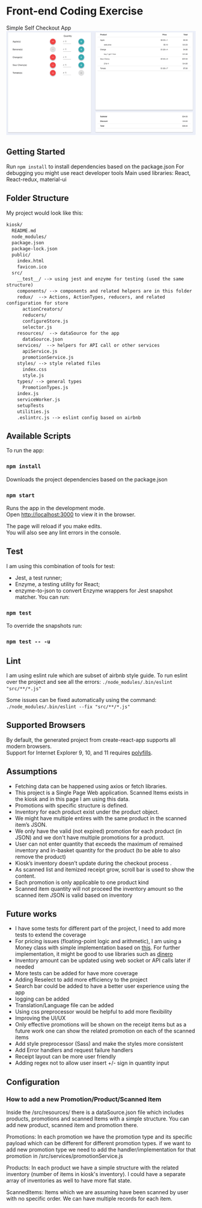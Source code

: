 # Front-end Coding Exercise
Simple Self Checkout App
![Demo](https://github.com/safurabahrami/Kiosk/raw/master/kiosk.gif)

## Getting Started
Run ``` npm install ``` to install dependencies based on the package.json
For debugging you might use react developer tools
Main used libraries: React, React-redux, material-ui

## Folder Structure

My project would look like this:

```
kiosk/
  README.md
  node_modules/
  package.json
  package-lock.json
  public/
    index.html
    favicon.ico
  src/
    __test__/ --> using jest and enzyme for testing (used the same structure)
    components/ --> components and related helpers are in this folder
    redux/  --> Actions, ActionTypes, reducers, and related configuration for store
      actionCreators/
      reducers/
      configureStore.js
      selector.js
    resources/  --> dataSource for the app
      dataSource.json
    services/  --> helpers for API call or other services
      apiService.js
      promotionService.js
    styles/ --> style related files
      index.css
      style.js
    types/ --> general types
      PromotionTypes.js
    index.js
    serviceWorker.js
    setupTests
    utilities.js
    .eslintrc.js --> eslint config based on airbnb
```
## Available Scripts
To run the app:
### `npm install`
Downloads the project dependencies based on the package.json

### `npm start`
Runs the app in the development mode.<br>
Open [http://localhost:3000](http://localhost:3000) to view it in the browser.

The page will reload if you make edits.<br>
You will also see any lint errors in the console.

## Test
I am using this combination of tools for test:
- Jest, a test runner;
- Enzyme, a testing utility for React;
- enzyme-to-json to convert Enzyme wrappers for Jest snapshot matcher.
You can run:
### `npm test`

To override the snapshots run:
### `npm test -- -u`

## Lint
I am using eslint rule which are subset of airbnb style guide.
To run eslint over the project and see all the errors:
`./node_modules/.bin/eslint "src/**/*.js"`

Some issues can be fixed automatically using the command:
`./node_modules/.bin/eslint --fix "src/**/*.js"`



## Supported Browsers
By default, the generated project from create-react-app supports all modern browsers.<br>
Support for Internet Explorer 9, 10, and 11 requires [polyfills](https://github.com/facebook/create-react-app/blob/master/packages/react-app-polyfill/README.md).

## Assumptions
- Fetching data can be happened using axios or fetch libraries.
- This project is a Single Page Web application. Scanned Items exists in the kiosk and in this page I am using this data.
- Promotions with specific structure is defined.
- Inventory for each product exist under the product object.
- We might have multiple entires with the same product in the scanned item’s JSON.
- We only have the valid (not expired) promotion for each product (in JSON) and we don't have multiple promotions for a product.
- User can not enter quantity that exceeds the maximum of remained inventory and in-basket quantity for the product (to be able to also remove the product)
- Kiosk’s inventory doesn’t update during the checkout process .
- As scanned list and itemized receipt grow, scroll bar is used to show the content.
- Each promotion is only applicable to one product kind
- Scanned item quantity will not proceed the inventory amount so the scanned item JSON is valid based on inventory



## Future works
- I have some tests for different part of the project, I need to add more tests to extend the coverage
- For pricing issues (floating-point logic and arithmetic), I am using a Money class with simple implementation based on [this](https://martinfowler.com/eaaCatalog/money.html). For further implementation, it might be good to use libraries such as [dinero](https://sarahdayan.github.io/dinero.js/)
- Inventory amount can be updated using web socket or API calls later if needed
- More tests can be added for have more coverage
- Adding Reselect to add more efficiency to the project
- Search bar could be added to have a better user experience using the app
- logging can be added
- Translation/Language file can be added
- Using css preprocessor would be helpful to add more flexibility
- Improving the UI/UX
- Only effective promotions will be shown on the receipt items but as a future work one can show the related promotion on each of the scanned items
- Add style preprocessor (Sass) and make the styles more consistent
- Add Error handlers and request failure handlers
- Receipt layout can be more user friendly
- Adding regex not to allow user insert +/- sign in quantity input


## Configuration
### How to add a new Promotion/Product/Scanned Item
Inside the /src/resources/ there is a dataSource.json file which includes products, promotions and scanned Items with a simple structure. You can add new product, scanned item and promotion there.

Promotions: In each promotion we have the promotion type and its specific payload which can be different for different promotion types. if we want to add new promotion type we need to add the handler/implementation for that promotion in /src/services/promotionService.js

Products: In each product we have a simple structure with the related inventory (number of items in kiosk's inventory). I could have a separate array of inventories as well to have more flat state.

ScannedItems: Items which we are assuming have been scanned by user with no specific order. We can have multiple records for each item.


